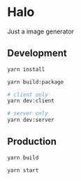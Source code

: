 # Halo

Just a image generator

## Development

```bash
yarn install

yarn build:package
```

```bash
# client only
yarn dev:client

# server only
yarn dev:server
```

## Production

```bash
yarn build

yarn start
```
